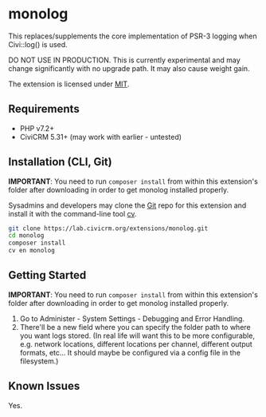 # monolog

This replaces/supplements the core implementation of PSR-3 logging when Civi::log() is used.

DO NOT USE IN PRODUCTION. This is currently experimental and may change significantly with no upgrade path. It may also cause weight gain.

The extension is licensed under [MIT](LICENSE.txt).

## Requirements

* PHP v7.2+
* CiviCRM 5.31+ (may work with earlier - untested)

## Installation (CLI, Git)

**IMPORTANT**: You need to run `composer install` from within this extension's folder after downloading in order to get monolog installed properly.

Sysadmins and developers may clone the [Git](https://en.wikipedia.org/wiki/Git) repo for this extension and
install it with the command-line tool [cv](https://github.com/civicrm/cv).

```bash
git clone https://lab.civicrm.org/extensions/monolog.git
cd monolog
composer install
cv en monolog
```

## Getting Started

**IMPORTANT**: You need to run `composer install` from within this extension's folder after downloading in order to get monolog installed properly.

1. Go to Administer - System Settings - Debugging and Error Handling.
2. There'll be a new field where you can specify the folder path to where you want logs stored. (In real life will want this to be more configurable, e.g. network locations, different locations per channel, different output formats, etc... It should maybe be configured via a config file in the filesystem.)

## Known Issues

Yes.

